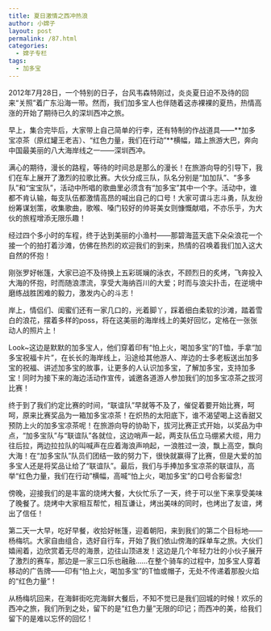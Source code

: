 ```yaml
---
title: 夏日激情之西冲热浪
author: 小嫦子
layout: post
permalink: /87.html
categories:
  - 嫦子专栏
tags:
  - 加多宝
---
```

<p style="text-align: left;" align="center">
  2012年7月28日，一个特别的日子，台风韦森特刚过，炎炎夏日迫不及待的回来“关照”着广东沿海一带。然而，我们加多宝人也伴随着这赤裸裸的夏热，热情高涨的开始了期待已久的深圳西冲之旅。
</p>

早上，集合完毕后，大家带上自己简单的行李，还有特制的作战道具——**加多宝凉茶（原红罐王老吉）、“红色力量，我们在行动”**横幅，踏上旅游大巴，奔向中国最美丽的八大海岸线之一——深圳西冲。  


  
满心的期待，漫长的路程，等待的时间总是那么的漫长！在旅游向导的引导下，我们在车上展开了激烈的拉歌比赛。大伙分成三队，队名分别是“加加队”、“多多队”和“宝宝队”，活动中所唱的歌曲里必须含有“加多宝”其中一个字。活动中，谁都不肯认输，每支队伍都激情高昂的喊出自己的口号！大家可谓斗志斗勇，队友纷纷筹谋划策，收集歌曲，歌喉、嗓门较好的帅哥美女则慷慨献唱，不亦乐乎，为大伙的旅程增添无限乐趣！

经过四个多小时的车程，终于达到美丽的小渔村——那碧海蓝天底下朵朵浪花一个接一个的拍打着沙滩，仿佛在热烈的欢迎我们的到来，热情的召唤着我们加入这大自然的怀抱！

刚张罗好帐篷，大家已迫不及待换上五彩斑斓的泳衣，不顾烈日的炙烤，飞奔投入大海的怀抱，时而随浪漂流，享受大海纳百川的大爱；时而与浪尖扑击，在逆境中磨练战胜困难的毅力，激发内心的斗志！

岸上，情侣们、闺蜜们还有一家几口的，光着脚丫，踩着细白柔软的沙滩，踏着雪白的浪花，摆着多样的poss，将在这美丽的海岸线上的美好回忆，定格在一张张动人的照片上！

Look~这边是默默的加多宝人，他们穿着印有“怕上火，喝加多宝”的T恤，手拿“加多宝祝福卡片”，在长长的海岸线上，沿途给其他游人、岸边的士多老板送出加多宝的祝福、讲述加多宝的故事，让更多的人认识加多宝，了解加多宝，支持加多宝！同时为接下来的海边活动作宣传，诚邀各道游人参加我们的加多宝凉茶之拔河比赛！

终于到了我们约定比赛的时间，“联谊队”早就等不及了，催促着要开始比赛，呵呵，原来比赛奖品为一箱加多宝凉茶！在炽热的太阳底下，谁不渴望喝上这香甜又预防上火的加多宝凉茶呢！在旅游向导的协助下，拔河比赛正式开始，以奖品为中点，“加多宝队”与“联谊队”各就位，这边哨声一起，两支队伍立马绷紧大缆，用力往后拉，两边拉拉队的叫喊声在应着海浪声响起，一浪胜过一浪，飘上高空，飘向大海！在“加多宝队”队员们团结一致的努力下，很快就赢得了比赛，但是大爱的加多宝人还是将奖品让给了“联谊队”。最后，我们与手捧加多宝凉茶的联谊队，高举“红色力量，我们在行动”横幅，高喊“怕上火，喝加多宝”的口号合影留念!

傍晚，迎接我们的是丰富的烧烤大餐，大伙忙乐了一天，终于可以坐下来享受美味了晚餐了。烧烤中大家相互帮忙，相互谦让，烤出美味的同时，也烤出了友谊，烤出了信任！

第二天一大早，吃好早餐，收拾好帐篷，迎着朝阳，来到我们的第二个目标地——杨梅坑。大家自由组合，选好自行车，开始了我们依山傍海的踩单车之旅。大伙们嬉闹着，边欣赏着无尽的海景，边往山顶进发！这边是几个年轻力壮的小伙子展开了激烈的赛车，那边是一家三口乐也融融……在整个骑车的过程中，加多宝人穿着移动的广告牌——印有“怕上火，喝加多宝”的T恤或帽子，无处不传递着那股火焰的“红色力量”！

从杨梅坑回来，在海鲜街吃完海鲜大餐后，不知不觉已是我们回城的时候！欢乐的西冲之旅，我们所到之处，留下的是“红色力量”无限的印记；而西冲的美，给我们留下的是难以忘怀的回忆！